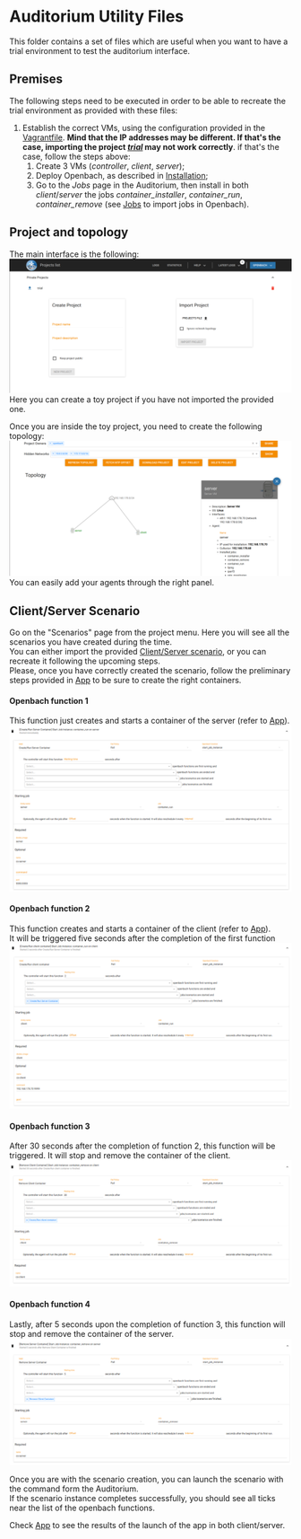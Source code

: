 # Auditorium Utility Files
This folder contains a set of files which are useful when you want to have a trial environment to test the auditorium interface.


## Premises
The following steps need to be executed in order to be able to recreate the trial environment as provided with these files:
1. Establish the correct VMs, using the configuration provided in the [Vagrantfile](../../Vagrantfile). **Mind that the IP addresses may be different. If that's the case, importing the project *[trial](./trial.json)* may not work correctly**. if that's the case, follow the steps above:
   1. Create 3 VMs (*controller*, *client*, *server*);
   2. Deploy Openbach, as described in [Installation](../../INSTALL.md);
   3. Go to the *Jobs* page in the Auditorium, then install in both *client*/*server* the jobs *container_installer*, *container_run*, *container_remove* (see [Jobs](../jobs/JOBS.md) to import jobs in Openbach).


## Project and topology
The main interface is the following: ![Project Topology](./images/initial-screen.png)  
Here you can create a toy project if you have not imported the provided one.  

Once you are inside the toy project, you need to create the following topology: ![Project Topology](./images/project-topology.png)  
You can easily add your agents through the right panel.

## Client/Server Scenario
Go on the "Scenarios" page from the project menu. Here you will see all the scenarios you have created during the time.  
You can either import the provided [Client/Server scenario](../auditorium-files/cs_app.json), or you can recreate it following the upcoming steps.  
Please, once you have correctly created the scenario, follow the preliminary steps provided in [App](../app/APP.md) to be sure to create the right containers.
#### Openbach function 1
This function just creates and starts a container of the server (refer to [App](../app/APP.md)).
![Project Topology](./images/scenario-func1.png)  

#### Openbach function 2
This function creates and starts a container of the client (refer to [App](../app/APP.md)).  
It will be triggered five seconds after the completion of the first function
![Project Topology](./images/scenario-func2.png)

#### Openbach function 3
After 30 seconds after the completion of function 2, this function will be triggered.
It will stop and remove the container of the client.
![Project Topology](./images/scenario-func3.png)

#### Openbach function 4
Lastly, after 5 seconds upon the completion of function 3, this function will stop and remove the container of the server.
![Project Topology](./images/scenario-func4.png)

Once you are with the scenario creation, you can launch the scenario with the command form the Auditorium.  
If the scenario instance completes successfully, you should see all ticks near the list of the openbach functions.

Check [App](../app/APP.md) to see the results of the launch of the app in both client/server.